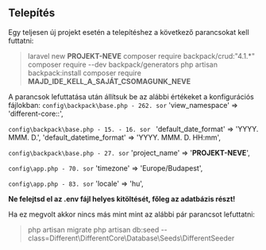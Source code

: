 ## Telepítés
Egy teljesen új projekt esetén a telepítéshez a következő parancsokat kell futtatni:
> laravel new **PROJEKT-NEVE**
> composer require backpack/crud:"4.1.*"
> composer require --dev backpack/generators
> php artisan backpack:install
> composer require **MAJD_IDE_KELL_A_SAJÁT_CSOMAGUNK_NEVE**

A parancsok lefuttatása után állítsuk be az alábbi értékeket a konfigurációs fájlokban:
`config\backpack\base.php - 262. sor`
	'view_namespace' => 'different-core::',

`config\backpack\base.php - 15. - 16. sor `
	'default_date_format'     => 'YYYY. MMM. D.',
	'default_datetime_format' => 'YYYY. MMM. D. HH:mm',

`config\backpack\base.php - 27. sor`
	'project_name' => '**PROJEKT-NEVE**',

`config\app.php - 70. sor`
	'timezone' => 'Europe/Budapest',

`config\app.php - 83. sor`
	'locale' => 'hu',
	
**Ne felejtsd el az .env fájl helyes kitöltését, főleg az adatbázis részt!**

Ha ez megvolt akkor nincs más mint mint az alábbi pár parancsot lefuttatni:
> php artisan migrate
> php artisan db:seed --class=Different\\DifferentCore\\Database\\Seeds\\DifferentSeeder
